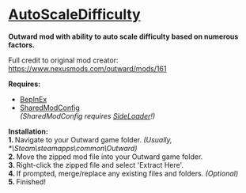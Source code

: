<h1><a href="pendingurl">AutoScaleDifficulty</a></h1>
<strong>Outward mod with ability to auto scale difficulty based on numerous factors.</strong><br>

Full credit to original mod creator: https://www.nexusmods.com/outward/mods/161

<strong>Requires:</strong>
  - <a href="https://github.com/BepInEx/BepInEx">BepInEx</a>
  - <a href="https://www.nexusmods.com/outward/mods/110">SharedModConfig</a><br>
  <i>(SharedModConfig requires <a href="https://www.nexusmods.com/outward/mods/96">SideLoader</a>!)</i>
  
<strong>Installation:</strong><br>
  <b>1. </b> Navigate to your Outward game folder. <i>(Usually, *\Steam\steamapps\common\Outward\)</i><br>
  <b>2. </b> Move the zipped mod file into your Outward game folder.<br>
  <b>3. </b> Right-click the zipped file and select 'Extract Here'.<br>
  <b>4. </b> If prompted, merge/replace any existing files and folders. <i>(Optional)</i><br>
  <b>5. </b> Finished!

